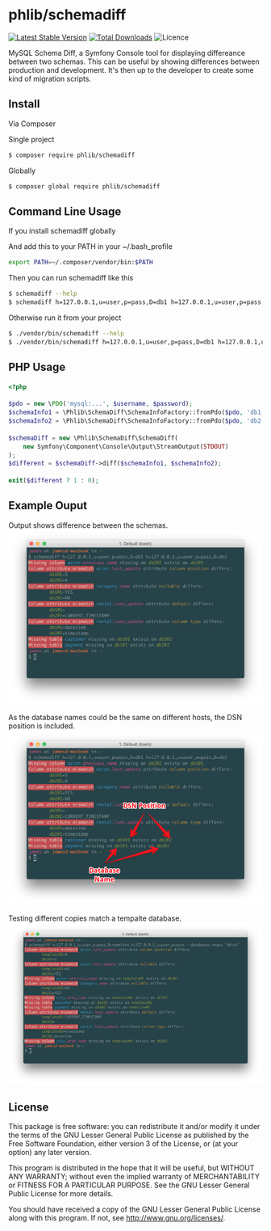 # phlib/schemadiff

[![Latest Stable Version](https://img.shields.io/packagist/v/phlib/schemadiff.svg)](https://packagist.org/packages/phlib/schemadiff)
[![Total Downloads](https://img.shields.io/packagist/dt/phlib/schemadiff.svg)](https://packagist.org/packages/phlib/schemadiff)
![Licence](https://img.shields.io/github/license/phlib/schemadiff.svg?style=flat-square)

MySQL Schema Diff, a Symfony Console tool for displaying differeance between two schemas. This can be useful by showing differences between production and development. It's then up to the developer to create some kind of migration scripts.

## Install

Via Composer

Single project
``` bash
$ composer require phlib/schemadiff
```

Globally
``` bash
$ composer global require phlib/schemadiff
```

## Command Line Usage

If you install schemadiff globally

And add this to your PATH in your ~/.bash_profile
``` bash
export PATH=~/.composer/vendor/bin:$PATH
```

Then you can run schemadiff like this
``` bash 
$ schemadiff --help
$ schemadiff h=127.0.0.1,u=user,p=pass,D=db1 h=127.0.0.1,u=user,p=pass,D=db2
```

Otherwise run it from your project
``` bash
$ ./vendor/bin/schemadiff --help
$ ./vendor/bin/schemadiff h=127.0.0.1,u=user,p=pass,D=db1 h=127.0.0.1,u=user,p=pass,D=db2
```

## PHP Usage
``` php
<?php

$pdo = new \PDO('mysql:...', $username, $password);
$schemaInfo1 = \Phlib\SchemaDiff\SchemaInfoFactory::fromPdo($pdo, 'db1');
$schemaInfo2 = \Phlib\SchemaDiff\SchemaInfoFactory::fromPdo($pdo, 'db2');

$schemaDiff = new \Phlib\SchemaDiff\SchemaDiff(
    new Symfony\Component\Console\Output\StreamOutput(STDOUT)
);
$different = $schemaDiff->diff($schemaInfo1, $schemaInfo2);

exit($different ? 1 : 0);

```

## Example Ouput

Output shows difference between the schemas.
![Example 1](example-01.png)

As the database names could be the same on different hosts, the DSN position is included.
![Example 2](example-02.png)

Testing different copies match a tempalte database.
![Example 3](example-03.png)

## License

This package is free software: you can redistribute it and/or modify
it under the terms of the GNU Lesser General Public License as published by
the Free Software Foundation, either version 3 of the License, or
(at your option) any later version.

This program is distributed in the hope that it will be useful,
but WITHOUT ANY WARRANTY; without even the implied warranty of
MERCHANTABILITY or FITNESS FOR A PARTICULAR PURPOSE.  See the
GNU Lesser General Public License for more details.

You should have received a copy of the GNU Lesser General Public License
along with this program.  If not, see <http://www.gnu.org/licenses/>.
